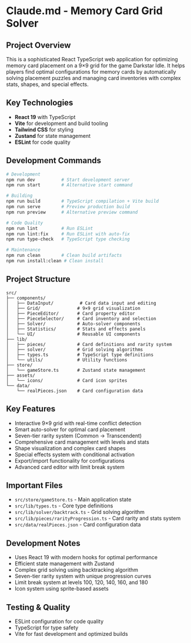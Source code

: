 # Claude.md - Memory Card Grid Solver

## Project Overview
This is a sophisticated React TypeScript web application for optimizing memory card placement on a 9×9 grid for the game Darkstar Idle. It helps players find optimal configurations for memory cards by automatically solving placement puzzles and managing card inventories with complex stats, shapes, and special effects.

## Key Technologies
- **React 19** with TypeScript
- **Vite** for development and build tooling
- **Tailwind CSS** for styling
- **Zustand** for state management
- **ESLint** for code quality

## Development Commands
```bash
# Development
npm run dev          # Start development server
npm run start        # Alternative start command

# Building
npm run build        # TypeScript compilation + Vite build
npm run serve        # Preview production build
npm run preview      # Alternative preview command

# Code Quality
npm run lint         # Run ESLint
npm run lint:fix     # Run ESLint with auto-fix
npm run type-check   # TypeScript type checking

# Maintenance
npm run clean        # Clean build artifacts
npm run install:clean # Clean install
```

## Project Structure
```
src/
├── components/
│   ├── DataInput/          # Card data input and editing
│   ├── Grid/              # 9×9 grid visualization
│   ├── PieceEditor/       # Card property editor
│   ├── PieceSelector/     # Card inventory and selection
│   ├── Solver/            # Auto-solver components
│   ├── Statistics/        # Stats and effects panels
│   └── UI/                # Reusable UI components
├── lib/
│   ├── pieces/            # Card definitions and rarity system
│   ├── solver/            # Grid solving algorithms
│   ├── types.ts           # TypeScript type definitions
│   └── utils/             # Utility functions
├── store/
│   └── gameStore.ts       # Zustand state management
├── assets/
│   └── icons/             # Card icon sprites
└── data/
    └── realPieces.json    # Card configuration data
```

## Key Features
- Interactive 9×9 grid with real-time conflict detection
- Smart auto-solver for optimal card placement
- Seven-tier rarity system (Common → Transcendent)
- Comprehensive card management with levels and stats
- Shape visualization and complex card shapes
- Special effects system with conditional activation
- Export/import functionality for configurations
- Advanced card editor with limit break system

## Important Files
- `src/store/gameStore.ts` - Main application state
- `src/lib/types.ts` - Core type definitions
- `src/lib/solver/backtrack.ts` - Grid solving algorithm
- `src/lib/pieces/rarityProgression.ts` - Card rarity and stats system
- `src/data/realPieces.json` - Card configuration data

## Development Notes
- Uses React 19 with modern hooks for optimal performance
- Efficient state management with Zustand
- Complex grid solving using backtracking algorithm
- Seven-tier rarity system with unique progression curves
- Limit break system at levels 100, 120, 140, 160, and 180
- Icon system using sprite-based assets

## Testing & Quality
- ESLint configuration for code quality
- TypeScript for type safety
- Vite for fast development and optimized builds